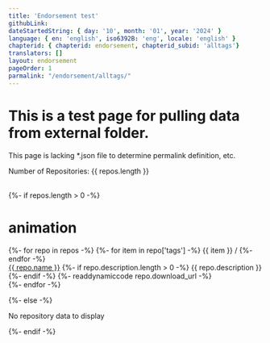 ```yaml
---
title: 'Endorsement test'
githubLink:
dateStartedString: { day: '10', month: '01', year: '2024' }
language: { en: 'english', iso6392B: 'eng', locale: 'english' }
chapterid: { chapterid: endorsement, chapterid_subid: 'alltags'}
translators: []
layout: endorsement
pageOrder: 1
parmalink: "/endorsement/alltags/"
---
```

<h1>This is a test page for pulling data from external folder.</h1>
This page is lacking *.json file to determine permalink definition, etc.
<p>Number of Repositories: {{ repos.length }}</p>
<br>
{%- if repos.length > 0 -%}
<h1>animation</h1>
    {%- for repo in repos -%}
        {%- for item in repo['tags'] -%}
            {{ item }} /
        {%- endfor -%}    
            <div>
              <a href="{{ repo.download_url }}" target="_blank">{{ repo.name }}</a>
              {%- if repo.description.length > 0 -%}
                {{ repo.description }}
              {%- endif -%}    
                {%- readdynamiccode repo.download_url -%}
            </div>
    {%- endfor -%} 

{%- else -%}
    <p>No repository data to display</p>
{%- endif -%}